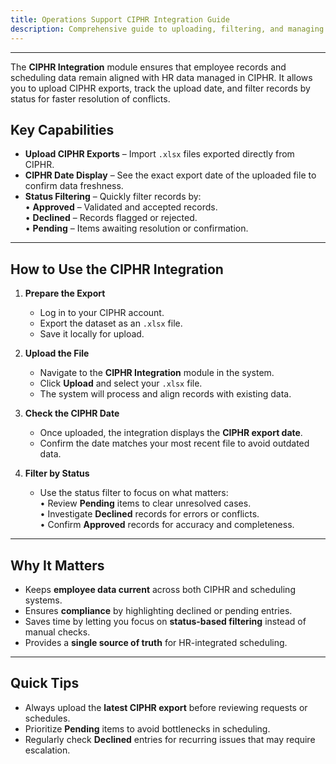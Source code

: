 ```yaml
---
title: Operations Support CIPHR Integration Guide
description: Comprehensive guide to uploading, filtering, and managing CIPHR data
---
```


---

The **CIPHR Integration** module ensures that employee records and scheduling data remain aligned with HR data managed in CIPHR. It allows you to upload CIPHR exports, track the upload date, and filter records by status for faster resolution of conflicts.

## Key Capabilities

- **Upload CIPHR Exports** – Import `.xlsx` files exported directly from CIPHR.
- **CIPHR Date Display** – See the exact export date of the uploaded file to confirm data freshness.
- **Status Filtering** – Quickly filter records by:  
  • **Approved** – Validated and accepted records.  
  • **Declined** – Records flagged or rejected.  
  • **Pending** – Items awaiting resolution or confirmation.

---

## How to Use the CIPHR Integration

1. **Prepare the Export**

   - Log in to your CIPHR account.
   - Export the dataset as an `.xlsx` file.
   - Save it locally for upload.

2. **Upload the File**

   - Navigate to the **CIPHR Integration** module in the system.
   - Click **Upload** and select your `.xlsx` file.
   - The system will process and align records with existing data.

3. **Check the CIPHR Date**

   - Once uploaded, the integration displays the **CIPHR export date**.
   - Confirm the date matches your most recent file to avoid outdated data.

4. **Filter by Status**
   - Use the status filter to focus on what matters:  
     • Review **Pending** items to clear unresolved cases.  
     • Investigate **Declined** records for errors or conflicts.  
     • Confirm **Approved** records for accuracy and completeness.

---

## Why It Matters

- Keeps **employee data current** across both CIPHR and scheduling systems.
- Ensures **compliance** by highlighting declined or pending entries.
- Saves time by letting you focus on **status-based filtering** instead of manual checks.
- Provides a **single source of truth** for HR-integrated scheduling.

---

## Quick Tips

- Always upload the **latest CIPHR export** before reviewing requests or schedules.
- Prioritize **Pending** items to avoid bottlenecks in scheduling.
- Regularly check **Declined** entries for recurring issues that may require escalation.
